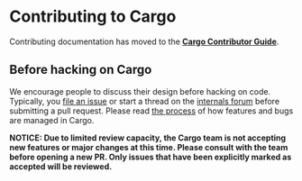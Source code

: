 # Contributing to Cargo

Contributing documentation has moved to the **[Cargo Contributor Guide]**.

[Cargo Contributor Guide]: https://rust-lang.github.io/cargo/contrib/

## Before hacking on Cargo

We encourage people to discuss their design before hacking on code. Typically,
you [file an issue] or start a thread on the [internals forum] before submitting
a pull request. Please read [the process] of how features and bugs are managed
in Cargo.

**NOTICE: Due to limited review capacity, the Cargo team is not accepting new
features or major changes at this time. Please consult with the team before
opening a new PR. Only issues that have been explicitly marked as accepted
will be reviewed.**

[internals forum]: https://internals.rust-lang.org/c/tools-and-infrastructure/cargo
[file an issue]: https://github.com/rust-lang/cargo/issues
[the process]: https://doc.crates.io/contrib/process/index.html
